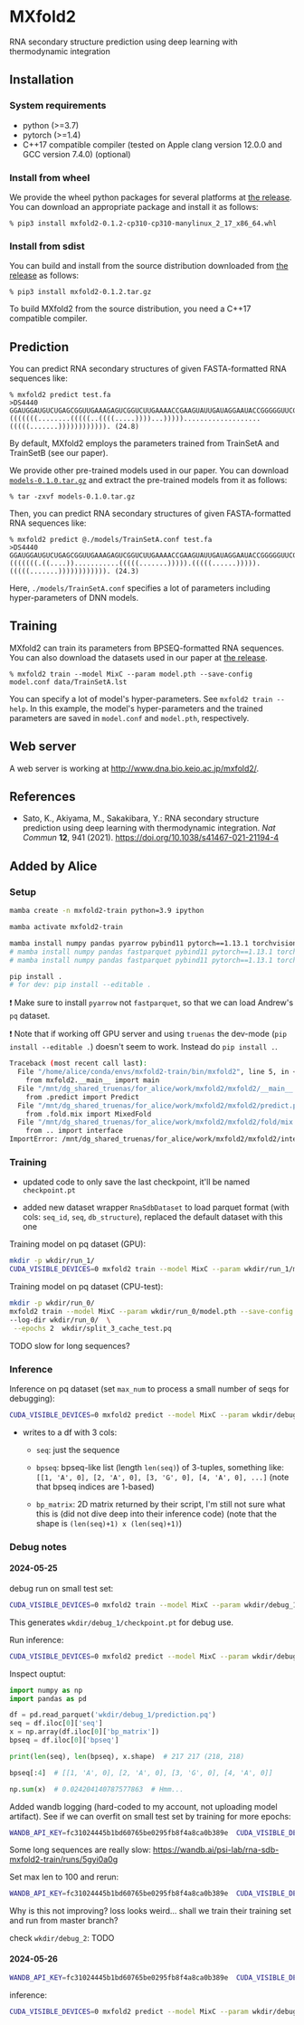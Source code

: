 # MXfold2
RNA secondary structure prediction using deep learning with thermodynamic integration

## Installation

### System requirements
* python (>=3.7)
* pytorch (>=1.4)
* C++17 compatible compiler (tested on Apple clang version 12.0.0 and GCC version 7.4.0) (optional)

### Install from wheel

We provide the wheel python packages for several platforms at [the release](https://github.com/mxfold/mxfold2/releases). You can download an appropriate package and install it as follows:

    % pip3 install mxfold2-0.1.2-cp310-cp310-manylinux_2_17_x86_64.whl

### Install from sdist

You can build and install from the source distribution downloaded from [the release](https://github.com/mxfold/mxfold2/releases) as follows:

    % pip3 install mxfold2-0.1.2.tar.gz

To build MXfold2 from the source distribution, you need a C++17 compatible compiler.

## Prediction

You can predict RNA secondary structures of given FASTA-formatted RNA sequences like:

    % mxfold2 predict test.fa
    >DS4440
    GGAUGGAUGUCUGAGCGGUUGAAAGAGUCGGUCUUGAAAACCGAAGUAUUGAUAGGAAUACCGGGGGUUCGAAUCCCUCUCCAUCCG
    (((((((........(((((..((((.....))))...)))))...................(((((.......)))))))))))). (24.8)

By default, MXfold2 employs the parameters trained from TrainSetA and TrainSetB (see our paper).

We provide other pre-trained models used in our paper. You can download [``models-0.1.0.tar.gz``](https://github.com/mxfold/mxfold2/releases/download/v0.1.0/models-0.1.0.tar.gz) and extract the pre-trained models from it as follows:

    % tar -zxvf models-0.1.0.tar.gz

Then, you can predict RNA secondary structures of given FASTA-formatted RNA sequences like:

    % mxfold2 predict @./models/TrainSetA.conf test.fa
    >DS4440
    GGAUGGAUGUCUGAGCGGUUGAAAGAGUCGGUCUUGAAAACCGAAGUAUUGAUAGGAAUACCGGGGGUUCGAAUCCCUCUCCAUCCG
    (((((((.((....))...........(((((.......))))).(((((......))))).(((((.......)))))))))))). (24.3)

Here, ``./models/TrainSetA.conf`` specifies a lot of parameters including hyper-parameters of DNN models.

## Training

MXfold2 can train its parameters from BPSEQ-formatted RNA sequences. You can also download the datasets used in our paper at [the release](https://github.com/mxfold/mxfold2/releases/tag/v0.1.0). 

    % mxfold2 train --model MixC --param model.pth --save-config model.conf data/TrainSetA.lst

You can specify a lot of model's hyper-parameters. See ``mxfold2 train --help``. In this example, the model's hyper-parameters and the trained parameters are saved in ``model.conf`` and ``model.pth``, respectively.

## Web server

A web server is working at http://www.dna.bio.keio.ac.jp/mxfold2/.


## References

* Sato, K., Akiyama, M., Sakakibara, Y.: RNA secondary structure prediction using deep learning with thermodynamic integration. *Nat Commun* **12**, 941 (2021). https://doi.org/10.1038/s41467-021-21194-4



## Added by Alice

### Setup


```bash
mamba create -n mxfold2-train python=3.9 ipython

mamba activate mxfold2-train

mamba install numpy pandas pyarrow pybind11 pytorch==1.13.1 torchvision pytorch-cuda=11.7 tqdm wandb wheel -c pytorch -c nvidia
# mamba install numpy pandas fastparquet pybind11 pytorch==1.13.1 torchvision pytorch-cuda=11.7 tqdm wandb wheel -c pytorch -c nvidia
# mamba install numpy pandas fastparquet pybind11 pytorch==1.13.1 torchvision tqdm wheel -c pytorch   # no GPU

pip install .
# for dev: pip install --editable .
```

:exclamation:  Make sure to install `pyarrow` not `fastparquet`, so that we can load Andrew's `pq` dataset. 


:exclamation: Note that if working off GPU server and using `truenas` the dev-mode (`pip install --editable .`) doesn't seem to work. Instead do `pip install .`.

```bash
Traceback (most recent call last):
  File "/home/alice/conda/envs/mxfold2-train/bin/mxfold2", line 5, in <module>
    from mxfold2.__main__ import main
  File "/mnt/dg_shared_truenas/for_alice/work/mxfold2/mxfold2/__main__.py", line 6, in <module>
    from .predict import Predict
  File "/mnt/dg_shared_truenas/for_alice/work/mxfold2/mxfold2/predict.py", line 14, in <module>
    from .fold.mix import MixedFold
  File "/mnt/dg_shared_truenas/for_alice/work/mxfold2/mxfold2/fold/mix.py", line 2, in <module>
    from .. import interface
ImportError: /mnt/dg_shared_truenas/for_alice/work/mxfold2/mxfold2/interface.cpython-39-x86_64-linux-gnu.so: failed to map segment from shared object
```





<!-- test list of files:

```bash
mkdir wkdir
ls -a1 ../rna_sdb/datasets/bpRNA/bprna/TS0/bpRNA_RFAM_15* | xargs realpath > wkdir/bprna_tr0_small.lst

mkdir wkdir/log
mxfold2 train --model MixC --param wkdir/log/model.pth --save-config wkdir/log/model.conf \
--log-dir wkdir/log/  \
 --epochs 2  wkdir/bprna_tr0_small.lst
``` -->





### Training

- updated code to only save the last checkpoint, it'll be named `checkpoint.pt`

- added new dataset wrapper `RnaSdbDataset` to load parquet format (with cols: `seq_id`, `seq`, `db_structure`),
replaced the default dataset with this one


Training model on pq dataset (GPU):


```bash
mkdir -p wkdir/run_1/
CUDA_VISIBLE_DEVICES=0 mxfold2 train --model MixC --param wkdir/run_1/model.pth --save-config wkdir/run_1/model.conf --gpu 0 --log-dir wkdir/run_1/  --epochs 10 --train_max_len 1000 /mnt/dg_shared_truenas/for_alice/work/rna_sdb/datasets/rna_sdb/split_1_cache_train.pq
```

Training model on pq dataset (CPU-test):

```bash
mkdir -p wkdir/run_0/
mxfold2 train --model MixC --param wkdir/run_0/model.pth --save-config wkdir/run_0/model.conf \
--log-dir wkdir/run_0/  \
 --epochs 2  wkdir/split_3_cache_test.pq
```

TODO slow for long sequences?


### Inference


Inference on pq dataset (set `max_num` to process a small number of seqs for debugging):


```bash
CUDA_VISIBLE_DEVICES=0 mxfold2 predict --model MixC --param wkdir/debug_1/checkpoint.pt --gpu 0 --bpp wkdir/debug_1/prediction.pq --max_num 10 /mnt/dg_shared_truenas/for_alice/work/rna_sdb/datasets/rna_sdb/split_3_cache_test.pq
```


- writes to a df with 3 cols: 

    - `seq`: just the sequence

    - `bpseq`: bpseq-like list (length `len(seq)`) of 3-tuples, something like: `[[1, 'A', 0], [2, 'A', 0], [3, 'G', 0], [4, 'A', 0], ...]`  (note that bpseq indices are 1-based)

    - `bp_matrix`: 2D matrix returned by their script, I'm still not sure what this is (did not dive deep into their inference code) 
    (note that the shape is `(len(seq)+1) x (len(seq)+1)`)



### Debug notes


#### 2024-05-25

debug run on small test set:


```bash
CUDA_VISIBLE_DEVICES=0 mxfold2 train --model MixC --param wkdir/debug_1/model.pth --save-config wkdir/debug_1/model.conf --gpu 0 --log-dir wkdir/debug_1/  --epochs 1 --train_max_len 100 /mnt/dg_shared_truenas/for_alice/work/rna_sdb/datasets/rna_sdb/split_3_cache_test.pq
```

This generates `wkdir/debug_1/checkpoint.pt` for debug use.


Run inference:


```bash
CUDA_VISIBLE_DEVICES=0 mxfold2 predict --model MixC --param wkdir/debug_1/checkpoint.pt --gpu 0 --bpp wkdir/debug_1/prediction.pq --max_num 10 /mnt/dg_shared_truenas/for_alice/work/rna_sdb/datasets/rna_sdb/split_3_cache_test.pq
```



Inspect ouptut:

```python
import numpy as np
import pandas as pd

df = pd.read_parquet('wkdir/debug_1/prediction.pq')
seq = df.iloc[0]['seq']
x = np.array(df.iloc[0]['bp_matrix'])
bpseq = df.iloc[0]['bpseq']

print(len(seq), len(bpseq), x.shape)  # 217 217 (218, 218)

bpseq[:4]  # [[1, 'A', 0], [2, 'A', 0], [3, 'G', 0], [4, 'A', 0]]

np.sum(x)  # 0.024204140787577863  # Hmm...
```



Added wandb logging (hard-coded to my account, not uploading model artifact). 
See if we can overfit on small test set by training for more epochs:


```bash
WANDB_API_KEY=fc31024445b1bd60765be0295fb8f4a8ca0b389e  CUDA_VISIBLE_DEVICES=0 mxfold2 train --model MixC --param wkdir/debug_2/model.pth --save-config wkdir/debug_2/model.conf --gpu 0 --log-dir wkdir/debug_2/  --epochs 10 --train_max_len 500 /mnt/dg_shared_truenas/for_alice/work/rna_sdb/datasets/rna_sdb/split_3_cache_test.pq
```

Some long sequences are really slow: https://wandb.ai/psi-lab/rna-sdb-mxfold2-train/runs/5gyi0a0g

Set max len to 100 and rerun:


```bash
WANDB_API_KEY=fc31024445b1bd60765be0295fb8f4a8ca0b389e  CUDA_VISIBLE_DEVICES=0 mxfold2 train --model MixC --param wkdir/debug_2/model.pth --save-config wkdir/debug_2/model.conf --gpu 0 --log-dir wkdir/debug_2/  --epochs 10 --train_max_len 100 /mnt/dg_shared_truenas/for_alice/work/rna_sdb/datasets/rna_sdb/split_3_cache_test.pq
```


Why is this not improving? loss looks weird... shall we train their training set and run from master branch?




check `wkdir/debug_2`: TODO



#### 2024-05-26


```bash
WANDB_API_KEY=fc31024445b1bd60765be0295fb8f4a8ca0b389e  CUDA_VISIBLE_DEVICES=0 mxfold2 train --model MixC --param wkdir/debug_3/model.pth --save-config wkdir/debug_3/model.conf --gpu 0 --log-dir wkdir/debug_3/  --epochs 10 --train_max_len 100 /mnt/dg_shared_truenas/for_alice/work/rna_sdb/datasets/bpRNA/bprna_for_alice.pq
```


inference:



```bash
CUDA_VISIBLE_DEVICES=0 mxfold2 predict --model MixC --param wkdir/debug_3/checkpoint.pt --gpu 0 --bpp wkdir/debug_3/prediction.pq --max_num 10 /mnt/dg_shared_truenas/for_alice/work/rna_sdb/datasets/bpRNA/bprna_for_alice.pq
```




